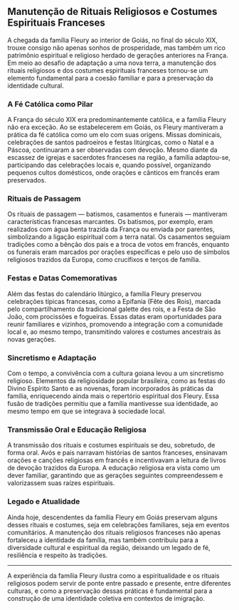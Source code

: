 ## Manutenção de Rituais Religiosos e Costumes Espirituais Franceses

A chegada da família Fleury ao interior de Goiás, no final do século XIX, trouxe consigo não apenas sonhos de prosperidade, mas também um rico patrimônio espiritual e religioso herdado de gerações anteriores na França. Em meio ao desafio de adaptação a uma nova terra, a manutenção dos rituais religiosos e dos costumes espirituais franceses tornou-se um elemento fundamental para a coesão familiar e para a preservação da identidade cultural.

### A Fé Católica como Pilar

A França do século XIX era predominantemente católica, e a família Fleury não era exceção. Ao se estabelecerem em Goiás, os Fleury mantiveram a prática da fé católica como um elo com suas origens. Missas dominicais, celebrações de santos padroeiros e festas litúrgicas, como o Natal e a Páscoa, continuaram a ser observadas com devoção. Mesmo diante da escassez de igrejas e sacerdotes franceses na região, a família adaptou-se, participando das celebrações locais e, quando possível, organizando pequenos cultos domésticos, onde orações e cânticos em francês eram preservados.

### Rituais de Passagem

Os rituais de passagem — batismos, casamentos e funerais — mantiveram características francesas marcantes. Os batismos, por exemplo, eram realizados com água benta trazida da França ou enviada por parentes, simbolizando a ligação espiritual com a terra natal. Os casamentos seguiam tradições como a bênção dos pais e a troca de votos em francês, enquanto os funerais eram marcados por orações específicas e pelo uso de símbolos religiosos trazidos da Europa, como crucifixos e terços de família.

### Festas e Datas Comemorativas

Além das festas do calendário litúrgico, a família Fleury preservou celebrações típicas francesas, como a Epifania (Fête des Rois), marcada pelo compartilhamento da tradicional galette des rois, e a Festa de São João, com procissões e fogueiras. Essas datas eram oportunidades para reunir familiares e vizinhos, promovendo a integração com a comunidade local e, ao mesmo tempo, transmitindo valores e costumes ancestrais às novas gerações.

### Sincretismo e Adaptação

Com o tempo, a convivência com a cultura goiana levou a um sincretismo religioso. Elementos da religiosidade popular brasileira, como as festas do Divino Espírito Santo e as novenas, foram incorporados às práticas da família, enriquecendo ainda mais o repertório espiritual dos Fleury. Essa fusão de tradições permitiu que a família mantivesse sua identidade, ao mesmo tempo em que se integrava à sociedade local.

### Transmissão Oral e Educação Religiosa

A transmissão dos rituais e costumes espirituais se deu, sobretudo, de forma oral. Avós e pais narravam histórias de santos franceses, ensinavam orações e canções religiosas em francês e incentivavam a leitura de livros de devoção trazidos da Europa. A educação religiosa era vista como um dever familiar, garantindo que as gerações seguintes compreendessem e valorizassem suas raízes espirituais.

### Legado e Atualidade

Ainda hoje, descendentes da família Fleury em Goiás preservam alguns desses rituais e costumes, seja em celebrações familiares, seja em eventos comunitários. A manutenção dos rituais religiosos franceses não apenas fortaleceu a identidade da família, mas também contribuiu para a diversidade cultural e espiritual da região, deixando um legado de fé, resiliência e respeito às tradições.

---

A experiência da família Fleury ilustra como a espiritualidade e os rituais religiosos podem servir de ponte entre passado e presente, entre diferentes culturas, e como a preservação dessas práticas é fundamental para a construção de uma identidade coletiva em contextos de imigração.